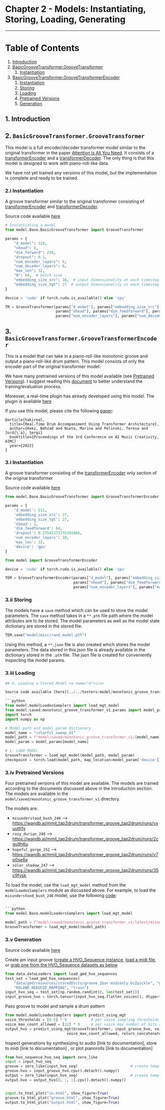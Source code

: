 # Chapter 2 - Models: Instantiating, Storing, Loading, Generating

----

# Table of Contents
1. [Introduction](#1)
2. [BasicGrooveTransformer.GrooveTransformer](#2)
   1. [Instantiation](#2_i)
3. [BasicGrooveTransformer.GrooveTransformerEncoder](#3)
   1. [Instantiation](#3_i)
   2. [Storing](#3_ii)
   3. [Loading](#3_iii)
   4. [Pretrained Versions](#3_iv)
   5. [Generation](#3_v)


## 1. Introduction <a name="1"></a>

## 2. `BasicGrooveTransformer.GrooveTransformer`  <a name="2"></a>
This model is a full encoder/decoder transformer model similar to the original transformer in the paper [Attention is All You Need](https://arxiv.org/abs/1706.03762). It consists of a [transformerEncoder](https://pytorch.org/docs/stable/generated/torch.nn.TransformerEncoder.html#torch.nn.TransformerEncoder) and a [transformerDecoder](https://pytorch.org/docs/stable/generated/torch.nn.TransformerDecoder.html#torch.nn.TransformerDecoder).
The only thing is that this model is designed to work with piano-roll-like data. 

We have not yet trained any versions of this model, but the implementation is complete and ready to be trained. 



### 2.i Instantiation <a name="2_i"></a>
A groove transformer similar to the original transformer consisting of
[transformerEncoder](https://pytorch.org/docs/stable/generated/torch.nn.TransformerEncoder.html#torch.nn.TransformerEncoder) 
and [transformerDecoder](https://pytorch.org/docs/stable/generated/torch.nn.TransformerDecoder.html#torch.nn.TransformerDecoder).

Source code available [here](../../demos/model/monotonic_groove_transformer_v1/BasicGrooveTransformer_test.py)

```python
# Instantiating a model
from model.Base.BasicGrooveTransformer import GrooveTransformer

params = {
    "d_model": 128,
    "nhead": 4,
    "dim_forward": 256,
    "dropout": 0.1,
    "num_encoder_layers": 6,
    "num_decoder_layers": 6,
    "max_len": 32,
    "N": 64,  # batch size
    "embedding_size_src": 16,  # input dimensionality at each timestep
    "embedding_size_tgt": 27  # output dimensionality at each timestep
}

device = 'cuda' if torch.cuda.is_available() else 'cpu'

TM = GrooveTransformer(params["d_model"], params["embedding_size_src"], params["embedding_size_tgt"],
                       params["nhead"], params["dim_feedforward"], params["dropout"],
                       params["num_encoder_layers"], params["num_decoder_layers"], params["max_len"], device)
```

## 3. `BasicGrooveTransformer.GrooveTransformerEncoder` <a name="3"></a>
This is a model that can take in a piano-roll-like monotonic groove and output a piano-roll-like drum pattern.
This model consists of only the encoder part of the original transformer model. 

We have many pretrained versions of this model available (see [Pretrained Versions](#3_iv)). I suggest reading
this [document](https://behzadhaki.com/blog/2022/trainingGrooveTransformer/) 
to better understand the training/evaluation process.

Moreover, a real-time plugin has already developed using this model. 
The plugin is available [here](https://github.com/behzadhaki/GrooveTransformer)

If you use this model, please cite the following [paper](
https://behzadhaki.com/assets/pdf/Haki_2022__Real-Time_Drum_Accompaniment_Using_Transformer_Architecture.pdf):
```citation
@article{hakireal,
  title={Real-Time Drum Accompaniment Using Transformer Architecture},
  author={Haki, Behzad and Nieto, Marina and Pelinski, Teresa and Jord{\`a}, Sergi}
  booktitle={Proceedings of the 3rd Conference on AI Music Creativity, AIMC}
  year={2022}
}
```

### 3.i Instantiation <a name="3_i"></a>
A groove transformer consisting of the 
[transformerEncoder](https://pytorch.org/docs/stable/generated/torch.nn.TransformerEncoder.html#torch.nn.TransformerEncoder)
only section of the original transformer

Source code available [here](../../demos/model/monotonic_groove_transformer_v1/BasicGrooveTransformer_test.py)

```python
from model.Base.BasicGrooveTransformer import GrooveTransformerEncoder

params = {
    'd_model': 512,
    'embedding_size_src': 27,
    'embedding_size_tgt': 27,
    'nhead': 1,
    'dim_feedforward': 64,
    'dropout': 0.25542373735391866,
    'num_encoder_layers': 10,
    'max_len': 32,
    'device': 'gpu'
}

from model import GrooveTransformerEncoder

device = 'cuda' if torch.cuda.is_available() else 'cpu'

TEM = GrooveTransformerEncoder(params["d_model"], params["embedding_size_src"], params["embedding_size_tgt"],
                               params["nhead"], params["dim_feedforward"], params["dropout"],
                               params["num_encoder_layers"], params["max_len"], device)
```

### 3.ii Storing <a name="3_ii"></a>
The models have a `save` method which can be used to store the model parameters. 
The `save` method takes in a  `**.pth` file path where the model attributes are to be stored. 
The model parameters as well as the model state dictionary are stored in the stored file.

```python
TEM.save("model/misc/rand_model.pth")
```

Using this method, a `**.json` file is also created which stores the model parameters. The data stored in 
this json file is already available in the dictionary stored in the `.pth` file. The json file is created
for conveniently inspecting the model params.

### 3.iii Loading <a name="3_iii"></a>
```python
## 4. Loading a Stored Model <a name="4"></a>

Source code available [here](../../testers/model/monotonic_groove_transformer_v1/LoaderSamplerDemo.py)

```python
from model.modelLoadesSamplers import load_mgt_model
from model.saved.monotonic_groove_transformer_v1.params import model_params
import torch
import numpy as np

# Model path and model_param dictionary
model_name = "colorful_sweep_41"
model_path = f"model/saved/monotonic_groove_transformer_v1/{model_name}.model"
model_param = model_params[model_name]

# 1. LOAD MODEL
GrooveTransformer = load_mgt_model(model_path, model_param)
checkpoint = torch.load(model_path, map_location=model_param['device'])
```

### 3.iv Pretrained Versions <a name="3_iv"></a>
Four pretrained versions of this model are available. The models are trained according to the documents discussed above
in the introduction section. The models are available in the `model/saved/monotonic_groove_transformer_v1` directory.

The models are:
- `misunderstood_bush_246`  --> https://wandb.ai/mmil_tap2drum/transformer_groove_tap2drum/runs/vxuuth1y
- `rosy_durian_248`         --> https://wandb.ai/mmil_tap2drum/transformer_groove_tap2drum/runs/2cgu9h6u
- `hopeful_gorge_252`       --> https://wandb.ai/mmil_tap2drum/transformer_groove_tap2drum/runs/v7p0se6e
- `solar_shadow_247`        --> https://wandb.ai/mmil_tap2drum/transformer_groove_tap2drum/runs/35c9fysk

To load the model, use the `load_mgt_model` method from 
the `modelLoadesSamplers` module as discussed above. For example, to load the `misunderstood_bush_246` model,
use the following [code](../../demos/model/monotonic_groove_transformer_v1/load_pretrained_versions_available.py):

```python

```python
from model.Base.modelLoadersSamplers import load_mgt_model

model_path = f"model/saved/monotonic_groove_transformer_v1/latest/misunderstood_bush_246.pth"
GrooveTransformer = load_mgt_model(model_path)
```
### 3.v Generation <a name="3_v"></a>
Source code available [here](../../demos/model/monotonic_groove_transformer_v1/LoaderSamplerDemo.py)

Create am input groove ([create a HVO_Sequence instance](https://github.com/behzadhaki/GrooveTransformer/blob/main/documentation/chapter1_Data/README.md#create-a-score-),
[load a midi file](https://github.com/behzadhaki/GrooveTransformer/blob/main/documentation/chapter1_Data/README.md#load-from-midi-), 
or [grab one from the HVO_Sequence datasets as below](https://github.com/behzadhaki/GrooveTransformer/blob/main/documentation/chapter1_Data/README.md#load-from-midi-)
```python
from data.dataLoaders import load_gmd_hvo_sequences
test_set = load_gmd_hvo_sequences(
    "data/gmd/resources/storedDicts/groove_2bar-midionly.bz2pickle", "gmd", "data/dataset_json_settings/4_4_Beats_gmd.json", [4],
    "ROLAND_REDUCED_MAPPING", "train")
input_hvo_seq = test_set[np.random.randint(0, len(test_set))]
input_groove_hvo = torch.tensor(input_hvo_seq.flatten_voices(), dtype=torch.float32)
```

Pass groove to model and sample a drum pattern
```python
from model.modelLoadesSamplers import predict_using_mgt
voice_thresholds = [0.5] * 9           # per voice sampling thresholds
voice_max_count_allowed = [32] * 9     # per voice max number of hits allowed
output_hvo = predict_using_mgt(GrooveTransformer, input_groove_hvo, voice_thresholds,
                            voice_max_count_allowed, return_concatenated=True)
```


Inspect generations by synthesizing to audio [link to documentation], 
store to midi [link to documentation] , or plot pianorolls [link to documentation]
```python
from hvo_sequence.hvo_seq import zero_like
input = input_hvo_seq
groove = zero_like(input_hvo_seq)                        # create template for groove hvo_sequence object
groove.hvo = input_groove_hvo.cpu().detach().numpy()                     # add score
output = zero_like(input_hvo_seq)                        # create template for output hvo_sequence object
output.hvo = output_hvo[0, :, :].cpu().detach().numpy()                    # add score


input.to_html_plot("in.html", show_figure=True)
groove.to_html_plot("groove.html", show_figure=True)
output.to_html_plot("output.html", show_figure=True)
```
